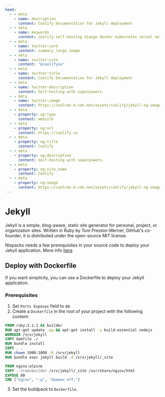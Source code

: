```yaml
---
head:
  - - meta
    - name: description
      content: Coolify Documentation for Jekyll deployment
  - - meta
    - name: keywords
      content: coolify self-hosting django docker kubernetes vercel netlify heroku render digitalocean aws gcp azure jekyll dockerfile
  - - meta
    - name: twitter:card
      content: summary_large_image
  - - meta
    - name: twitter:site
      content: "@coolifyio"
  - - meta
    - name: twitter:title
      content: Coolify Documentation for Jekyll deployment
  - - meta
    - name: twitter:description
      content: Self-hosting with superpowers.
  - - meta
    - name: twitter:image
      content: https://coolcdn.b-cdn.net/assets/coolify/jekyll-og-image.png
  - - meta
    - property: og:type
      content: website
  - - meta
    - property: og:url
      content: https://coolify.io
  - - meta
    - property: og:title
      content: Coolify
  - - meta
    - property: og:description
      content: Self-hosting with superpowers.
  - - meta
    - property: og:site_name
      content: Coolify
  - - meta
    - property: og:image
      content: https://coolcdn.b-cdn.net/assets/coolify/jekyll-og-image.png
---
```


# Jekyll

Jekyll is a simple, blog-aware, static site generator for personal, project, or organization sites. Written in Ruby by Tom Preston-Werner, GitHub's co-founder, it is distributed under the open-source MIT license.

Nixpacks needs a few prerequisites in your source code to deploy your Jekyll application. More info [here](https://nixpacks.com/docs/providers/ruby)

## Deploy with Dockerfile

If you want simplicity, you can use a Dockerfile to deploy your Jekyll application.

### Prerequisites
1. Set `Ports Exposes` field to `80`.
2. Create a `Dockerfile` in the root of your project with the following content:

```Dockerfile
FROM ruby:3.1.1 AS builder
RUN apt-get update -qq && apt-get install -y build-essential nodejs
WORKDIR /srv/jekyll
COPY Gemfile ./
RUN bundle install
COPY . .
RUN chown 1000:1000 -R /srv/jekyll
RUN bundle exec jekyll build -d /srv/jekyll/_site

FROM nginx:alpine
COPY --from=builder /srv/jekyll/_site /usr/share/nginx/html
EXPOSE 80
CMD ["nginx", "-g", "daemon off;"]
```
3. Set the buildpack to `Dockerfile`.